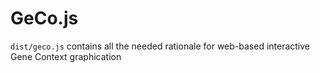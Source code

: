 # GeCo.js

`dist/geco.js` contains all the needed rationale for web-based interactive Gene Context graphication
